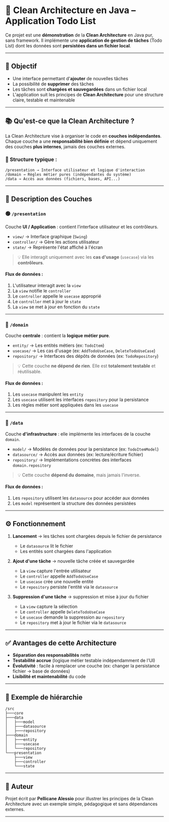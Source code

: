 # 🧼 Clean Architecture en Java – Application Todo List

Ce projet est une **démonstration** de la **Clean Architecture** en Java pur, sans framework. Il implémente une **application de gestion de tâches** (Todo List) dont les données sont **persistées dans un fichier local**.

---

## 🎯 Objectif

- Une interface permettant d'**ajouter** de nouvelles tâches
- La possibilité de **supprimer** des tâches
- Les tâches sont **chargées et sauvegardées** dans un fichier local
- L'application suit les principes de **Clean Architecture** pour une structure claire, testable et maintenable

---

## 📚 Qu'est-ce que la Clean Architecture ?

La Clean Architecture vise à organiser le code en **couches indépendantes**. Chaque couche a une **responsabilité bien définie** et dépend uniquement des couches **plus internes**, jamais des couches externes.

### 📁 Structure typique :
```
/presentation → Interface utilisateur et logique d'interaction
/domain → Règles métier pures (indépendantes du système)
/data → Accès aux données (fichiers, bases, API...)
```

---

## 🧩 Description des Couches

### 🟢 `/presentation`

Couche **UI / Application** : contient l’interface utilisateur et les contrôleurs.

- `view/` → Interface graphique (`Swing`)
- `controller/` → Gère les actions utilisateur
- `state/` → Représente l'état affiché à l'écran

> 💡 Elle interagit uniquement avec les **cas d'usage** (`usecase`) via les **contrôleurs**.

#### Flux de données :
1. L'utilisateur interagit avec la `view`
2. La `view` notifie le `controller`
3. Le `controller` appelle le `usecase` approprié
4. Le `controller` met à jour le `state`
5. La `view` se met à jour en fonction du `state`

---

### 🔹 `/domain`

Couche **centrale** : contient la **logique métier pure**.

- `entity/` → Les entités métiers (ex: `TodoItem`)
- `usecase/` → Les cas d'usage (ex: `AddTodoUseCase`, `DeleteTodoUseCase`)
- `repository/` → Interfaces des dépôts de données (ex: `TodoRepository`)

> 💡 Cette couche **ne dépend de rien**. Elle est **totalement testable** et réutilisable.

#### Flux de données :
1. Les `usecase` manipulent les `entity`
2. Les `usecase` utilisent les interfaces `repository` pour la persistance
3. Les règles métier sont appliquées dans les `usecase`

---

### 🔸 `/data`

Couche **d'infrastructure** : elle implémente les interfaces de la couche `domain`.

- `model/` → Modèles de données pour la persistance (ex: `TodoItemModel`)
- `datasource/` → Accès aux données (ex: lecture/écriture fichier)
- `repository/` → Implémentations concrètes des interfaces `domain.repository`

> 💡 Cette couche **dépend du domaine**, mais jamais l'inverse.

#### Flux de données :
1. Les `repository` utilisent les `datasource` pour accéder aux données
2. Les `model` représentent la structure des données persistées

---

## ⚙️ Fonctionnement

1. **Lancement** → les tâches sont chargées depuis le fichier de persistance
   - Le `datasource` lit le fichier
   - Les entités sont chargées dans l'application

2. **Ajout d'une tâche** → nouvelle tâche créée et sauvegardée
   - La `view` capture l'entrée utilisateur
   - Le `controller` appelle `AddTodoUseCase`
   - Le `usecase` crée une nouvelle entité
   - Le `repository` persiste l'entité via le `datasource`

3. **Suppression d'une tâche** → suppression et mise à jour du fichier
   - La `view` capture la sélection
   - Le `controller` appelle `DeleteTodoUseCase`
   - Le `usecase` demande la suppression au `repository`
   - Le `repository` met à jour le fichier via le `datasource`

---

## ✅ Avantages de cette Architecture

- **Séparation des responsabilités** nette
- **Testabilité accrue** (logique métier testable indépendamment de l'UI)
- **Évolutivité** : facile à remplacer une couche (ex: changer la persistance fichier → base de données)
- **Lisibilité et maintenabilité** du code

---

## 📁 Exemple de hiérarchie

```
/src
├───core
├───data
│   ├───model
│   ├───datasource
│   ├───repository
├───domain
│   ├───entity
│   ├───usecase
│   └───repository
└───presentation
    ├───view
    ├───controller
    └───state
```


---

## 📝 Auteur

Projet écrit par **Pellicane Alessio** pour illustrer les principes de la Clean Architecture avec un exemple simple, pédagogique et sans dépendances externes.

---

